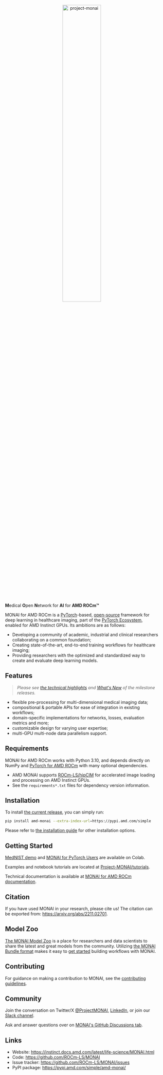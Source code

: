 <p align="center">
  <img src="https://raw.githubusercontent.com/Project-MONAI/MONAI/dev/docs/images/MONAI-logo-color.png" width="50%" alt='project-monai'>
</p>

**M**edical **O**pen **N**etwork for **AI** for **AMD ROCm&trade;**

MONAI for AMD ROCm is a [PyTorch](https://pytorch.org/)-based, [open-source](LICENSE) framework for deep learning in healthcare imaging, part of the [PyTorch Ecosystem](https://pytorch.org/ecosystem/), enabled for AMD Instinct GPUs.
Its ambitions are as follows:

- Developing a community of academic, industrial and clinical researchers collaborating on a common foundation;
- Creating state-of-the-art, end-to-end training workflows for healthcare imaging;
- Providing researchers with the optimized and standardized way to create and evaluate deep learning models.

## Features

> _Please see [the technical highlights](https://docs.monai.io/en/latest/highlights.html) and [What's New](https://docs.monai.io/en/latest/whatsnew.html) of the milestone releases._

- flexible pre-processing for multi-dimensional medical imaging data;
- compositional & portable APIs for ease of integration in existing workflows;
- domain-specific implementations for networks, losses, evaluation metrics and more;
- customizable design for varying user expertise;
- multi-GPU multi-node data parallelism support.

## Requirements

MONAI for AMD ROCm works with Python 3.10, and depends directly on NumPy and [PyTorch for AMD ROCm](https://pytorch.org/blog/pytorch-for-amd-rocm-platform-now-available-as-python-package/) with many optional dependencies.
* AMD MONAI supports [ROCm-LS/hipCIM](https://rocm.docs.amd.com/projects/hipCIM/en/latest/index.html) for accelerated image loading and processing on AMD Instinct GPUs.
* See the `requirements*.txt` files for dependency version information.

## Installation

To install [the current release](https://pypi.amd.com/simple/amd-monai/), you can simply run:

```bash
pip install amd-monai --extra-index-url=https://pypi.amd.com/simple
```

Please refer to [the installation guide](https://rocm.docs.amd.com/projects/monai/en/latest/install/installation.html) for other installation options.

## Getting Started

[MedNIST demo](https://colab.research.google.com/github/Project-MONAI/tutorials/blob/main/2d_classification/mednist_tutorial.ipynb) and [MONAI for PyTorch Users](https://colab.research.google.com/github/Project-MONAI/tutorials/blob/main/modules/developer_guide.ipynb) are available on Colab.

Examples and notebook tutorials are located at [Project-MONAI/tutorials](https://github.com/Project-MONAI/tutorials).

Technical documentation is available at [MONAI for AMD ROCm documentation](https://rocm.docs.amd.com/projects/MONAI/en/latest/index.html).

## Citation

If you have used MONAI in your research, please cite us! The citation can be exported from: <https://arxiv.org/abs/2211.02701>.

## Model Zoo

[The MONAI Model Zoo](https://github.com/Project-MONAI/model-zoo) is a place for researchers and data scientists to share the latest and great models from the community.
Utilizing [the MONAI Bundle format](https://docs.monai.io/en/latest/bundle_intro.html) makes it easy to [get started](https://github.com/Project-MONAI/tutorials/tree/main/model_zoo) building workflows with MONAI.

## Contributing

For guidance on making a contribution to MONAI, see the [contributing guidelines](CONTRIBUTING.md).

## Community

Join the conversation on Twitter/X [@ProjectMONAI](https://twitter.com/ProjectMONAI), [LinkedIn](https://www.linkedin.com/company/projectmonai), or join our [Slack channel](https://forms.gle/QTxJq3hFictp31UM9).

Ask and answer questions over on [MONAI's GitHub Discussions tab](https://github.com/Project-MONAI/MONAI/discussions).

## Links

- Website: <https://instinct.docs.amd.com/latest/life-science/MONAI.html>
- Code: <https://github.com/ROCm-LS/MONAI>
- Issue tracker: <https://github.com/ROCm-LS/MONAI/issues>
- PyPI package: <https://pypi.amd.com/simple/amd-monai/>
